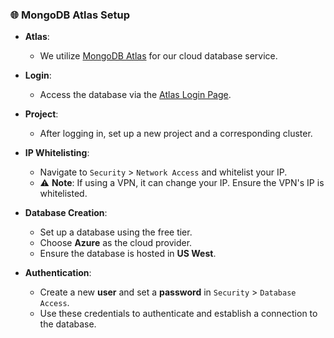 
### 🌐 **MongoDB Atlas Setup**

- **Atlas**: 
  - We utilize [MongoDB Atlas](https://www.mongodb.com/cloud/atlas) for our cloud database service.

- **Login**: 
  - Access the database via the [Atlas Login Page](https://account.mongodb.com/account/login).

- **Project**: 
  - After logging in, set up a new project and a corresponding cluster.

- **IP Whitelisting**: 
  - Navigate to `Security` > `Network Access` and whitelist your IP. 
  - ⚠️ **Note**: If using a VPN, it can change your IP. Ensure the VPN's IP is whitelisted.

- **Database Creation**:
  - Set up a database using the free tier.
  - Choose **Azure** as the cloud provider.
  - Ensure the database is hosted in **US West**.

- **Authentication**:
  - Create a new **user** and set a **password** in `Security` > `Database Access`.
  - Use these credentials to authenticate and establish a connection to the database.
